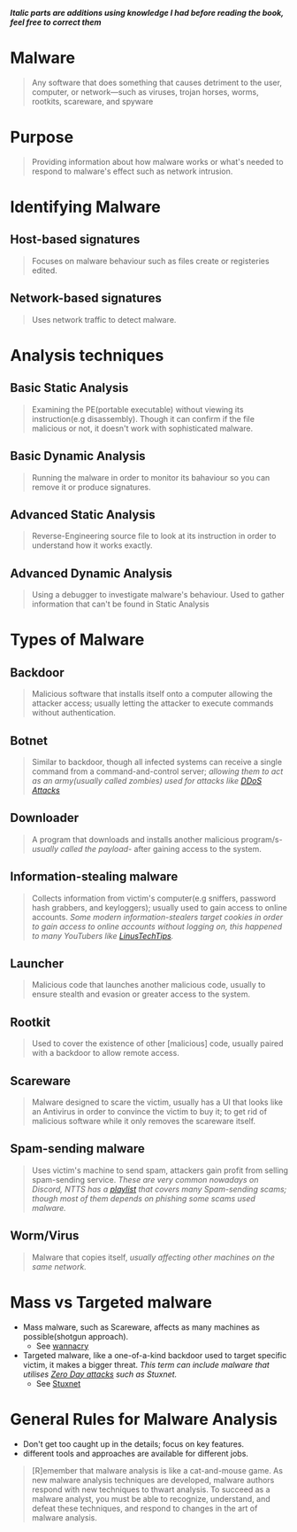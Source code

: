 ***Italic parts are additions using knowledge I had before reading the book, feel free to correct them***
# Malware
>Any software that does something that causes detriment to the user, computer, or network—such as viruses, trojan horses, worms, rootkits, scareware, and spyware

# Purpose
> Providing information about how malware works or what's needed to respond to malware's effect such as network intrusion.

# Identifying Malware
## Host-based signatures
> Focuses on malware behaviour such as files create or registeries edited.

## Network-based signatures
> Uses network traffic to detect malware.

# Analysis techniques
## Basic Static Analysis
> Examining the PE(portable executable) without viewing its instruction(e.g disassembly). Though it can confirm if the file malicious or not, it doesn't work with sophisticated malware.

## Basic Dynamic Analysis
> Running the malware in order to monitor its bahaviour so you can remove it or produce signatures.

## Advanced Static Analysis
> Reverse-Engineering source file to look at its instruction in order to understand how it works exactly.

## Advanced Dynamic Analysis
> Using a debugger to investigate malware's behaviour. Used to gather information that can't be found in Static Analysis

# Types of Malware
## Backdoor
> Malicious software that installs itself onto a computer allowing the attacker access; usually letting the attacker to execute commands without authentication.

## Botnet
> Similar to backdoor, though all infected systems can receive a single command from a command-and-control server; *allowing them to act as an army(usually called zombies) used for attacks like [DDoS Attacks]((https://www.cloudflare.com/learning/ddos/what-is-a-ddos-attack/))*

## Downloader
> A program that downloads and installs another malicious program/s-*usually called the payload*- after gaining access to the system.

## Information-stealing malware
> Collects information from victim's computer(e.g sniffers, password hash grabbers, and keyloggers); usually used to gain access to online accounts. *Some modern information-stealers target cookies in order to gain access to online accounts without logging on, this happened to many YouTubers like [LinusTechTips](https://youtu.be/nYdS3FIu3rI).*

## Launcher
> Malicious code that launches another malicious code, usually to ensure stealth and evasion or greater access to the system.

## Rootkit
>Used to cover the existence of other [malicious] code, usually paired with a backdoor to allow remote access.

## Scareware
> Malware designed to scare the victim, usually has a UI that looks like an Antivirus in order to convince the victim to buy it; to get rid of malicious software while it only removes the scareware itself.

## Spam-sending malware
> Uses victim's machine to send spam, attackers gain profit from selling spam-sending service. *These are very common nowadays on Discord, NTTS has a [playlist](https://youtube.com/playlist?list=PLEqYobHF0_Nk50vPzBKZFdcYHMzEyhuU3) that covers many Spam-sending scams;  though most of them depends on phishing some scams used malware.* 

## Worm/Virus
> Malware that copies itself, *usually affecting other machines on the same network.*

# Mass vs Targeted malware
- Mass malware, such as Scareware, affects as many machines as possible(shotgun approach).
	- See [wannacry](https://youtu.be/PKHH_gvJ_hA)
- Targeted malware, like a one-of-a-kind backdoor used to target specific victim, it makes a bigger threat. *This term can include malware that utilises [Zero Day attacks](https://www.cloudflare.com/learning/security/threats/zero-day-exploit/) such as Stuxnet.* 
	- See [Stuxnet](https://fmoviesz.to/movie/zero-days-llrvz/1-1)

# General Rules for Malware Analysis
- Don't get too caught up in the details; focus on key features.
- different tools and approaches are available for different jobs.

> [R]emember that malware analysis is like a cat-and-mouse game. As
> new malware analysis techniques are developed, malware authors respond
> with new techniques to thwart analysis. To succeed as a malware analyst, you
> must be able to recognize, understand, and defeat these techniques, and
> respond to changes in the art of malware analysis.

